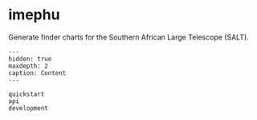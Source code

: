 # imephu

Generate finder charts for the Southern African Large Telescope (SALT).

```{toctree}
---
hidden: true
maxdepth: 2
caption: Content
---

quickstart
api
development
```
